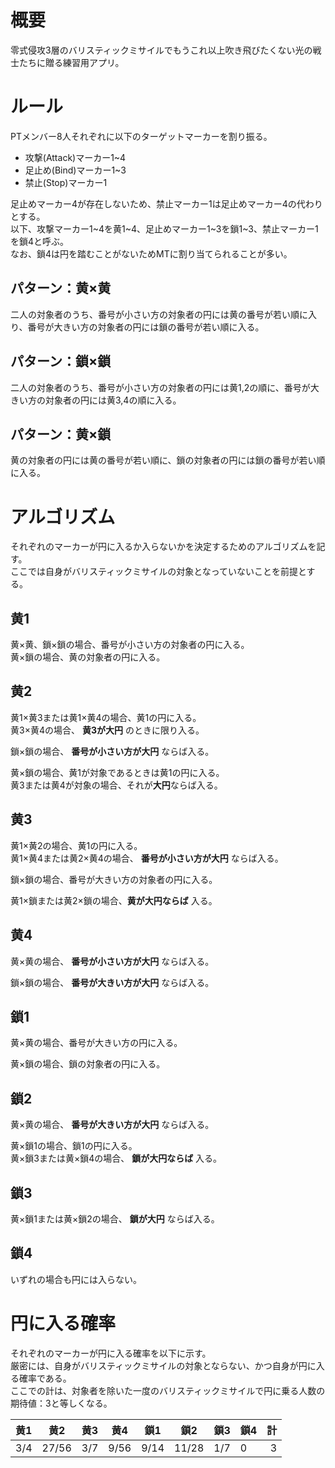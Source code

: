 # 概要
零式侵攻3層のバリスティックミサイルでもうこれ以上吹き飛びたくない光の戦士たちに贈る練習用アプリ。

# ルール
PTメンバー8人それぞれに以下のターゲットマーカーを割り振る。  
* 攻撃(Attack)マーカー1~4
* 足止め(Bind)マーカー1~3
* 禁止(Stop)マーカー1

足止めマーカー4が存在しないため、禁止マーカー1は足止めマーカー4の代わりとする。  
以下、攻撃マーカー1~4を黄1~4、足止めマーカー1~3を鎖1~3、禁止マーカー1を鎖4と呼ぶ。  
なお、鎖4は円を踏むことがないためMTに割り当てられることが多い。

## パターン：黄×黄
二人の対象者のうち、番号が小さい方の対象者の円には黄の番号が若い順に入り、番号が大きい方の対象者の円には鎖の番号が若い順に入る。  

## パターン：鎖×鎖
二人の対象者のうち、番号が小さい方の対象者の円には黄1,2の順に、番号が大きい方の対象者の円には黄3,4の順に入る。

## パターン：黄×鎖
黄の対象者の円には黄の番号が若い順に、鎖の対象者の円には鎖の番号が若い順に入る。

# アルゴリズム
それぞれのマーカーが円に入るか入らないかを決定するためのアルゴリズムを記す。  
ここでは自身がバリスティックミサイルの対象となっていないことを前提とする。

## 黄1
黄×黄、鎖×鎖の場合、番号が小さい方の対象者の円に入る。  
黄×鎖の場合、黄の対象者の円に入る。

## 黄2
黄1×黄3または黄1×黄4の場合、黄1の円に入る。  
黄3×黄4の場合、 **黄3が大円** のときに限り入る。  

鎖×鎖の場合、 **番号が小さい方が大円** ならば入る。

黄×鎖の場合、黄1が対象であるときは黄1の円に入る。  
黄3または黄4が対象の場合、それが**大円**ならば入る。

## 黄3
黄1×黄2の場合、黄1の円に入る。  
黄1×黄4または黄2×黄4の場合、 **番号が小さい方が大円** ならば入る。

鎖×鎖の場合、番号が大きい方の対象者の円に入る。

黄1×鎖または黄2×鎖の場合、**黄が大円ならば** 入る。

## 黄4
黄×黄の場合、 **番号が小さい方が大円** ならば入る。

鎖×鎖の場合、 **番号が大きい方が大円** ならば入る。

## 鎖1
黄×黄の場合、番号が大きい方の円に入る。

黄×鎖の場合、鎖の対象者の円に入る。

## 鎖2
黄×黄の場合、 **番号が大きい方が大円** ならば入る。

黄×鎖1の場合、鎖1の円に入る。  
黄×鎖3または黄×鎖4の場合、 **鎖が大円ならば** 入る。

## 鎖3
黄×鎖1または黄×鎖2の場合、 **鎖が大円** ならば入る。

## 鎖4
いずれの場合も円には入らない。

# 円に入る確率
それぞれのマーカーが円に入る確率を以下に示す。  
厳密には、自身がバリスティックミサイルの対象とならない、かつ自身が円に入る確率である。  
ここでの計は、対象者を除いた一度のバリスティックミサイルで円に乗る人数の期待値：3と等しくなる。

|  黄1  |  黄2  |  黄3  |  黄4  |  鎖1  |  鎖2  |  鎖3  |  鎖4  |  計 |
|:------|-------|-------|-------|-------|-------|-------|-------|----:|
|  3/4  | 27/56 |  3/7  |  9/56 |  9/14 | 11/28 |  1/7  |   0   |  3  |
